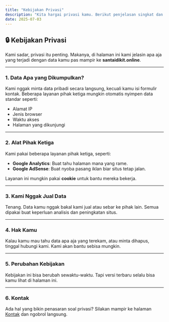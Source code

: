 ```yaml
---
title: "Kebijakan Privasi"
description: "Kita hargai privasi kamu. Berikut penjelasan singkat dan jujur soal data di situs ini."
date: 2025-07-03
---
```


## 🔒 Kebijakan Privasi

Kami sadar, privasi itu penting. Makanya, di halaman ini kami jelasin apa aja yang terjadi dengan data kamu pas mampir ke **santaidikit.online**.

---

### 1. Data Apa yang Dikumpulkan?

Kami nggak minta data pribadi secara langsung, kecuali kamu isi formulir kontak. Beberapa layanan pihak ketiga mungkin otomatis nyimpen data standar seperti:

- Alamat IP
- Jenis browser
- Waktu akses
- Halaman yang dikunjungi

---

### 2. Alat Pihak Ketiga

Kami pakai beberapa layanan pihak ketiga, seperti:

- **Google Analytics**: Buat tahu halaman mana yang rame.
- **Google AdSense**: Buat nyoba pasang iklan biar situs tetap jalan.

Layanan ini mungkin pakai **cookie** untuk bantu mereka bekerja.

---

### 3. Kami Nggak Jual Data

Tenang. Data kamu nggak bakal kami jual atau sebar ke pihak lain. Semua dipakai buat keperluan analisis dan peningkatan situs.

---

### 4. Hak Kamu

Kalau kamu mau tahu data apa aja yang terekam, atau minta dihapus, tinggal hubungi kami. Kami akan bantu sebisa mungkin.

---

### 5. Perubahan Kebijakan

Kebijakan ini bisa berubah sewaktu-waktu. Tapi versi terbaru selalu bisa kamu lihat di halaman ini.

---

### 6. Kontak

Ada hal yang bikin penasaran soal privasi? Silakan mampir ke halaman [Kontak](/kontak/) dan ngobrol langsung.
